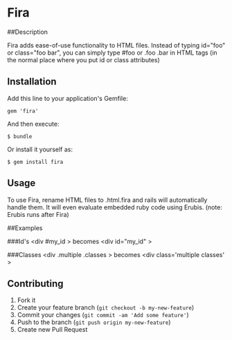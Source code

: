 # Fira

##Description

Fira adds ease-of-use functionality to HTML files. Instead of typing id="foo" or class="foo bar", you can simply type #foo or .foo .bar in HTML tags (in the normal place where you put id or class attributes)

## Installation

Add this line to your application's Gemfile:

    gem 'fira'

And then execute:

    $ bundle

Or install it yourself as:

    $ gem install fira

## Usage

To use Fira, rename HTML files to .html.fira and rails will automatically handle them. It will even evaluate embedded ruby code using Erubis. (note: Erubis runs after Fira)

##Examples

###Id's
&lt;div #my_id &gt; becomes &lt;div id="my_id" &gt;

###Classes
&lt;div .multiple .classes &gt; becomes &lt;div class='multiple classes' &gt;

## Contributing

1. Fork it
2. Create your feature branch (`git checkout -b my-new-feature`)
3. Commit your changes (`git commit -am 'Add some feature'`)
4. Push to the branch (`git push origin my-new-feature`)
5. Create new Pull Request
